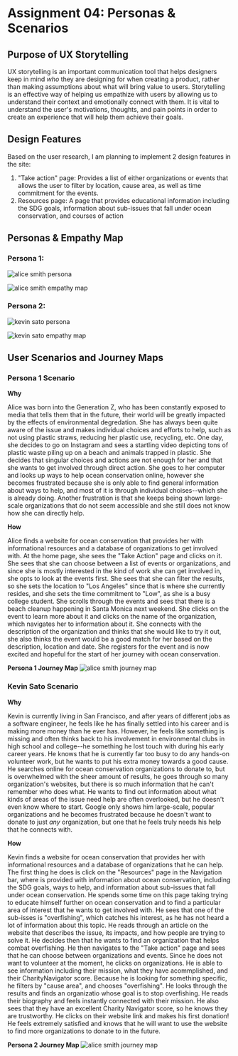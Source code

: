 # Assignment 04: Personas & Scenarios
## Purpose of UX Storytelling
UX storytelling is an important communication tool that helps designers keep in mind _who_ they are designing for when creating a product, rather than making assumptions about what will bring value to users. Storytelling is an effective way of helping us empathize with users by allowing us to understand their context and emotionally connect with them. It is vital to understand the user's motivations, thoughts, and pain points in order to create an experience that will help them achieve their goals.

## Design Features
Based on the user research, I am planning to implement 2 design features in the site:
1. "Take action" page: Provides a list of either organizations or events that allows the user to filter by location, cause area, as well as time commitment for the events.
2. Resources page: A page that provides educational information including the SDG goals, information about sub-issues that fall under ocean conservation, and courses of action

## Personas & Empathy Map

### Persona 1: 
![alice smith persona](https://user-images.githubusercontent.com/114601961/198000361-3b382043-3e8d-4959-b1d5-6d2258bd96c7.png)

![alice smith empathy map](https://user-images.githubusercontent.com/114601961/198000394-5fdb14c2-f446-4ade-b6cc-625a955adafd.png)

### Persona 2: 
![kevin sato persona](https://user-images.githubusercontent.com/114601961/198008864-0ef94150-82e9-4d28-9767-885cf88dbf10.png)

![kevin sato empathy map](https://user-images.githubusercontent.com/114601961/198000425-1709652c-1b55-4807-a85e-876edbce44a2.png)

## User Scenarios and Journey Maps

### Persona 1 Scenario
**Why**

Alice was born into the Generation Z, who has been constantly exposed to media that tells them that in the future, their world will be greatly impacted by the effects of environmental degredation. She has always been quite aware of the issue and makes individual choices and efforts to help, such as not using plastic straws, reducing her plastic use, recycling, etc. One day, she decides to go on Instagram and sees a startling video depicting tons of plastic waste piling up on a beach and animals trapped in plastic. She decides that singular choices and actions are not enough for her and that she wants to get involved through direct action. She goes to her computer and looks up ways to help ocean conservation online, however she becomes frustrated because she is only able to find general information about ways to help, and most of it is through individual choises--which she is already doing. Another frustration is that she keeps being shown large-scale organizations that do not seem accessible and she still does not know how she can directly help.

**How**

Alice finds a website for ocean conservation that provides her with informational resources and a database of organizations to get involved with. At the home page, she sees the "Take Action" page and clicks on it. She sees that she can choose between a list of events or organizations, and since she is mostly interested in the kind of work she can get involved in, she opts to look at the events first. She sees that she can filter the results, so she sets the location to "Los Angeles" since that is where she currently resides, and she sets the time commitment to "Low", as she is a busy college student. She scrolls through the events and sees that there is a beach cleanup happening in Santa Monica next weekend. She clicks on the event to learn more about it and clicks on the name of the organization, which navigates her to information about it. She connects with the description of the organization and thinks that she would like to try it out, she also thinks the event would be a good match for her based on the description, location and date. She registers for the event and is now excited and hopeful for the start of her journey with ocean conservation.

**Persona 1 Journey Map**
![alice smith journey map](https://user-images.githubusercontent.com/114601961/198008017-8925f2c8-3356-4612-b32c-112d3dc72016.png)

### Kevin Sato Scenario
**Why** 

Kevin is currently living in San Francisco, and after years of different jobs as a software engineer, he feels like he has finally settled into his career and is making more money than he ever has. However, he feels like something is missing and often thinks back to his involvement in environmental clubs in high school and college--he something he lost touch with during his early career years. He knows that he is currently far too busy to do any hands-on volunteer work, but he wants to put his extra money towards a good cause. He searches online for ocean conservation organizations to donate to, but is overwhelmed with the sheer amount of results, he goes through so many organization's websites, but there is so much information that he can't remember who does what. He wants to find out information about what kinds of areas of the issue need help are often overlooked, but he doesn't even know where to start. Google only shows him large-scale, popular organizations and he becomes frustrated because he doesn't want to donate to just _any_ organization, but one that he feels truly needs his help that he connects with.

**How**

Kevin finds a website for ocean conservation that provides her with informational resources and a database of organizations that he can help. The first thing he does is click on the "Resources" page in the Navigation bar, where is provided with information about ocean conservation, including the SDG goals, ways to help, and information about sub-issues that fall under ocean conservation. He spends some time on this page taking trying to educate himself further on ocean conservation and to find a particular area of interest that he wants to get involved with. He sees that one of the sub-isses is "overfishing", which catches his interest, as he has not heard a lot of information about this topic. He reads through an article on the website that describes the issue, its impacts, and how people are trying to solve it. He decides then that he wants to find an organization that helps combat overfishing. He then navigates to the "Take action" page and sees that he can choose between organizations and events. Since he does not want to volunteer at the moment, he clicks on organizations. He is able to see information including their mission, what they have acommplished, and their CharityNavigator score. Because he is looking for something specific, he filters by "cause area", and chooses "overfishing". He looks through the results and finds an organizatio whose goal is to stop overfishing. He reads their biography and feels instantly connected with their mission. He also sees that they have an excellent Charity Navigator score, so he knows they are trustworthy. He clicks on their website link and makes his first donation! He feels extremely satisfied and knows that he will want to use the website to find more organizations to donate to in the future.

**Persona 2 Journey Map**
![alice smith journey map](https://user-images.githubusercontent.com/114601961/198015914-4c5fca3b-663c-4e03-99df-2227f39f6c8e.png)
